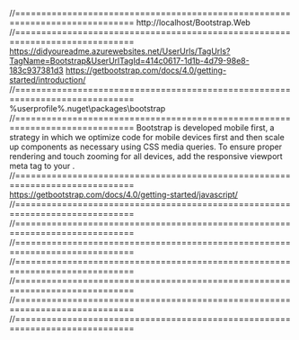 ﻿//=============================================================================
http://localhost/Bootstrap.Web
//=============================================================================
https://didyoureadme.azurewebsites.net/UserUrls/TagUrls?TagName=Bootstrap&UserUrlTagId=414c0617-1d1b-4d79-98e8-183c937381d3
https://getbootstrap.com/docs/4.0/getting-started/introduction/
//=============================================================================
%userprofile%\.nuget\packages\bootstrap
//=============================================================================
Bootstrap is developed mobile first, a strategy in which we optimize code for 
mobile devices first and then scale up components as necessary using CSS media 
queries. To ensure proper rendering and touch zooming for all devices, add the 
responsive viewport meta tag to your <head>.
//=============================================================================
https://getbootstrap.com/docs/4.0/getting-started/javascript/
//=============================================================================
//=============================================================================
//=============================================================================
//=============================================================================
//=============================================================================
//=============================================================================
//=============================================================================